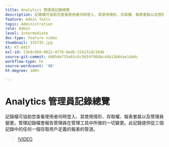```yaml
---
title: Analytics 管理員記錄總覽
description: 記錄檔可協助您查看使用者何時登入、其使用情形、存取權、報表套裝以及管理員變更。管理記錄檔會報告管理員在管理工具中所做的一切變更。此記錄提供從三個記錄中的任何一個存取用戶定義的報表的管道。
feature: Admin Tools
topic: Administration
role: Admin
level: Intermediate
doc-type: feature video
thumbnail: 335735.jpg
kt: KT-8457
exl-id: 13e8cdb8-8022-4f7b-8edb-31b231dc164b
source-git-commit: dd65de735e01c6c5654f98dbc44b13b64ae1de0c
workflow-type: ht
source-wordcount: '98'
ht-degree: 100%

---
```


# Analytics 管理員記錄總覽

記錄檔可協助您查看使用者何時登入、其使用情形、存取權、報表套裝以及管理員變更。管理記錄檔會報告管理員在管理工具中所做的一切變更。此記錄提供從三個記錄中的任何一個存取用戶定義的報表的管道。


>[!VIDEO](https://video.tv.adobe.com/v/335735/?quality=12&learn=on)
